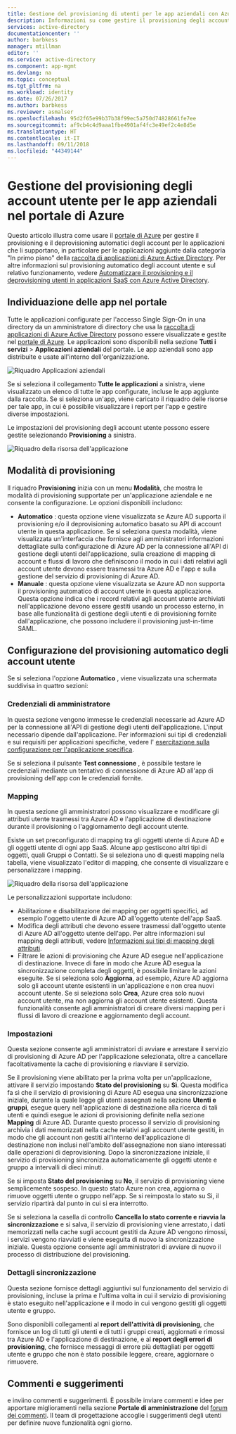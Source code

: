 ```yaml
---
title: Gestione del provisioning di utenti per le app aziendali con Azure Active Directory | Microsoft Docs
description: Informazioni su come gestire il provisioning degli account utente per le app aziendali usando Azure Active Directory
services: active-directory
documentationcenter: ''
author: barbkess
manager: mtillman
editor: ''
ms.service: active-directory
ms.component: app-mgmt
ms.devlang: na
ms.topic: conceptual
ms.tgt_pltfrm: na
ms.workload: identity
ms.date: 07/26/2017
ms.author: barbkess
ms.reviewer: asmalser
ms.openlocfilehash: 95d2f65e99b37b38f99ec5a750d74828661fe7ee
ms.sourcegitcommit: af9cb4c4d9aaa1fbe4901af4fc3e49ef2c4e8d5e
ms.translationtype: HT
ms.contentlocale: it-IT
ms.lasthandoff: 09/11/2018
ms.locfileid: "44349144"
---
```

# <a name="managing-user-account-provisioning-for-enterprise-apps-in-the-azure-portal"></a>Gestione del provisioning degli account utente per le app aziendali nel portale di Azure
Questo articolo illustra come usare il [portale di Azure](https://portal.azure.com) per gestire il provisioning e il deprovisioning automatici degli account per le applicazioni che li supportano, in particolare per le applicazioni aggiunte dalla categoria "In primo piano" della [raccolta di applicazioni di Azure Active Directory](what-is-single-sign-on.md#get-started-with-the-azure-ad-application-gallery). Per altre informazioni sul provisioning automatico degli account utente e sul relativo funzionamento, vedere [Automatizzare il provisioning e il deprovisioning utenti in applicazioni SaaS con Azure Active Directory](user-provisioning.md).

## <a name="finding-your-apps-in-the-portal"></a>Individuazione delle app nel portale
Tutte le applicazioni configurate per l'accesso Single Sign-On in una directory da un amministratore di directory che usa la [raccolta di applicazioni di Azure Active Directory](what-is-single-sign-on.md#get-started-with-the-azure-ad-application-gallery) possono essere visualizzate e gestite nel [portale di Azure](https://portal.azure.com). Le applicazioni sono disponibili nella sezione **Tutti i servizi** &gt; **Applicazioni aziendali** del portale. Le app aziendali sono app distribuite e usate all'interno dell'organizzazione.

![Riquadro Applicazioni aziendali](./media/configure-automatic-user-provisioning-portal/enterprise-apps-pane.png)

Se si seleziona il collegamento **Tutte le applicazioni** a sinistra, viene visualizzato un elenco di tutte le app configurate, incluse le app aggiunte dalla raccolta. Se si seleziona un'app, viene caricato il riquadro delle risorse per tale app, in cui è possibile visualizzare i report per l'app e gestire diverse impostazioni.

Le impostazioni del provisioning degli account utente possono essere gestite selezionando **Provisioning** a sinistra.

![Riquadro della risorsa dell'applicazione](./media/configure-automatic-user-provisioning-portal/enterprise-apps-provisioning.png)

## <a name="provisioning-modes"></a>Modalità di provisioning
Il riquadro **Provisioning** inizia con un menu **Modalità**, che mostra le modalità di provisioning supportate per un'applicazione aziendale e ne consente la configurazione. Le opzioni disponibili includono:

* **Automatico** : questa opzione viene visualizzata se Azure AD supporta il provisioning e/o il deprovisioning automatico basato su API di account utente in questa applicazione. Se si seleziona questa modalità, viene visualizzata un'interfaccia che fornisce agli amministratori informazioni dettagliate sulla configurazione di Azure AD per la connessione all'API di gestione degli utenti dell'applicazione, sulla creazione di mapping di account e flussi di lavoro che definiscono il modo in cui i dati relativi agli account utente devono essere trasmessi tra Azure AD e l'app e sulla gestione del servizio di provisioning di Azure AD.
* **Manuale** : questa opzione viene visualizzata se Azure AD non supporta il provisioning automatico di account utente in questa applicazione. Questa opzione indica che i record relativi agli account utente archiviati nell'applicazione devono essere gestiti usando un processo esterno, in base alle funzionalità di gestione degli utenti e di provisioning fornite dall'applicazione, che possono includere il provisioning just-in-time SAML.

## <a name="configuring-automatic-user-account-provisioning"></a>Configurazione del provisioning automatico degli account utente
Se si seleziona l'opzione **Automatico** , viene visualizzata una schermata suddivisa in quattro sezioni:

### <a name="admin-credentials"></a>Credenziali di amministratore
In questa sezione vengono immesse le credenziali necessarie ad Azure AD per la connessione all'API di gestione degli utenti dell'applicazione. L'input necessario dipende dall'applicazione. Per informazioni sui tipi di credenziali e sui requisiti per applicazioni specifiche, vedere l' [esercitazione sulla configurazione per l'applicazione specifica](user-provisioning.md).

Se si seleziona il pulsante **Test connessione** , è possibile testare le credenziali mediante un tentativo di connessione di Azure AD all'app di provisioning dell'app con le credenziali fornite.

### <a name="mappings"></a>Mapping
In questa sezione gli amministratori possono visualizzare e modificare gli attributi utente trasmessi tra Azure AD e l'applicazione di destinazione durante il provisioning o l'aggiornamento degli account utente.

Esiste un set preconfigurato di mapping tra gli oggetti utente di Azure AD e gli oggetti utente di ogni app SaaS. Alcune app gestiscono altri tipi di oggetti, quali Gruppi o Contatti. Se si seleziona uno di questi mapping nella tabella, viene visualizzato l'editor di mapping, che consente di visualizzare e personalizzare i mapping.

![Riquadro della risorsa dell'applicazione](./media/configure-automatic-user-provisioning-portal/enterprise-apps-provisioning-mapping.png)

Le personalizzazioni supportate includono:

* Abilitazione e disabilitazione dei mapping per oggetti specifici, ad esempio l'oggetto utente di Azure AD all'oggetto utente dell'app SaaS.
* Modifica degli attributi che devono essere trasmessi dall'oggetto utente di Azure AD all'oggetto utente dell'app. Per altre informazioni sul mapping degli attributi, vedere [Informazioni sui tipi di mapping degli attributi](customize-application-attributes.md#understanding-attribute-mapping-types).
* Filtrare le azioni di provisioning che Azure AD esegue nell'applicazione di destinazione. Invece di fare in modo che Azure AD esegua la sincronizzazione completa degli oggetti, è possibile limitare le azioni eseguite. Se si seleziona solo **Aggiorna**, ad esempio, Azure AD aggiorna solo gli account utente esistenti in un'applicazione e non crea nuovi account utente. Se si seleziona solo **Crea**, Azure crea solo nuovi account utente, ma non aggiorna gli account utente esistenti. Questa funzionalità consente agli amministratori di creare diversi mapping per i flussi di lavoro di creazione e aggiornamento degli account.

### <a name="settings"></a>Impostazioni
Questa sezione consente agli amministratori di avviare e arrestare il servizio di provisioning di Azure AD per l'applicazione selezionata, oltre a cancellare facoltativamente la cache di provisioning e riavviare il servizio.

Se il provisioning viene abilitato per la prima volta per un'applicazione, attivare il servizio impostando **Stato del provisioning** su **Sì**. Questa modifica fa sì che il servizio di provisioning di Azure AD esegua una sincronizzazione iniziale, durante la quale legge gli utenti assegnati nella sezione **Utenti e gruppi**, esegue query nell'applicazione di destinazione alla ricerca di tali utenti e quindi esegue le azioni di provisioning definite nella sezione **Mapping** di Azure AD. Durante questo processo il servizio di provisioning archivia i dati memorizzati nella cache relativi agli account utente gestiti, in modo che gli account non gestiti all'interno dell'applicazione di destinazione non inclusi nell'ambito dell'assegnazione non siano interessati dalle operazioni di deprovisioning. Dopo la sincronizzazione iniziale, il servizio di provisioning sincronizza automaticamente gli oggetti utente e gruppo a intervalli di dieci minuti.

Se si imposta **Stato del provisioning** su **No**, il servizio di provisioning viene semplicemente sospeso. In questo stato Azure non crea, aggiorna o rimuove oggetti utente o gruppo nell'app. Se si reimposta lo stato su Sì, il servizio ripartirà dal punto in cui si era interrotto.

Se si seleziona la casella di controllo **Cancella lo stato corrente e riavvia la sincronizzazione** e si salva, il servizio di provisioning viene arrestato, i dati memorizzati nella cache sugli account gestiti da Azure AD vengono rimossi, i servizi vengono riavviati e viene eseguita di nuovo la sincronizzazione iniziale. Questa opzione consente agli amministratori di avviare di nuovo il processo di distribuzione del provisioning.

### <a name="synchronization-details"></a>Dettagli sincronizzazione
Questa sezione fornisce dettagli aggiuntivi sul funzionamento del servizio di provisioning, incluse la prima e l'ultima volta in cui il servizio di provisioning è stato eseguito nell'applicazione e il modo in cui vengono gestiti gli oggetti utente e gruppo.

Sono disponibili collegamenti al **report dell'attività di provisioning**, che fornisce un log di tutti gli utenti e di tutti i gruppi creati, aggiornati e rimossi tra Azure AD e l'applicazione di destinazione, e al **report degli errori di provisioning**, che fornisce messaggi di errore più dettagliati per oggetti utente e gruppo che non è stato possibile leggere, creare, aggiornare o rimuovere. 

## <a name="feedback"></a>Commenti e suggerimenti

e inviino commenti e suggerimenti. È possibile inviare commenti e idee per apportare miglioramenti nella sezione **Portale di amministrazione** del [forum dei commenti](https://feedback.azure.com/forums/169401-azure-active-directory/category/162510-admin-portal).  Il team di progettazione accoglie i suggerimenti degli utenti per definire nuove funzionalità ogni giorno.

